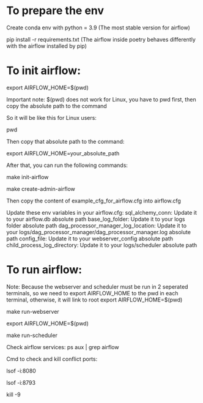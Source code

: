 # To prepare the env
Create conda env with python = 3.9 (The most stable version for airflow)

pip install -r requirements.txt (The airflow inside poetry behaves differently with the airflow installed by pip)

# To init airflow:

export AIRFLOW_HOME=$(pwd)

Important note: $(pwd) does not work for Linux, you have to pwd first, then copy the absolute path to the command

So it will be like this for Linux users:

pwd

Then copy that absolute path to the command:

export AIRFLOW_HOME=your_absolute_path

After that, you can run the following commands:

make init-airflow

make create-admin-airflow

Then copy the content of example_cfg_for_airflow.cfg into airflow.cfg

Update these env variables in your airflow.cfg:
sql_alchemy_conn: Update it to your airflow.db absolute path
base_log_folder: Update it to your logs folder absolute path
dag_processor_manager_log_location: Update it to your logs/dag_processor_manager/dag_processor_manager.log absolute path
config_file: Update it to your webserver_config absolute path
child_process_log_directory: Update it to your logs/scheduler absolute path


# To run airflow:

Note: Because the webserver and scheduler must be run in 2 seperated terminals, so we need to export AIRFLOW_HOME to the pwd in each terminal, otherwise, it will link to root
export AIRFLOW_HOME=$(pwd)

make run-webserver

export AIRFLOW_HOME=$(pwd)

make run-scheduler

Check airflow services: ps aux | grep airflow

Cmd to check and kill conflict ports: 

lsof -i:8080

lsof -i:8793

kill -9 <PID>